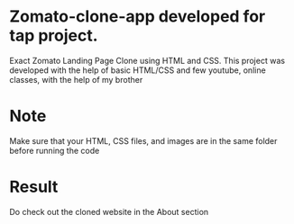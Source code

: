# Zomato-clone-app developed for tap project.
Exact Zomato Landing Page Clone using HTML and CSS.
This project was developed with the help of basic HTML/CSS and few youtube, online classes, with the help of my brother

# Note
Make sure that your HTML, CSS files, and images are in the same folder before running the code
# Result
Do check out the cloned website in the About section
